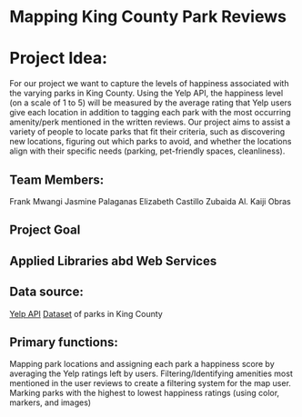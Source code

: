 # Mapping King County Park Reviews
# Project Idea:
For our project we want to capture the levels of happiness associated with the varying parks in King County. Using the Yelp API, the happiness level (on a scale of 1 to 5) will be measured by the average rating that Yelp users give each location in addition to tagging each park with the most occurring amenity/perk mentioned in the written reviews. Our project aims to assist a variety of people to locate parks that fit their criteria, such as discovering new locations, figuring out which parks to avoid, and whether the locations align with their specific needs (parking, pet-friendly spaces, cleanliness).

## Team Members:
Frank Mwangi
Jasmine Palaganas
Elizabeth Castillo
Zubaida Al.
Kaiji Obras

## Project Goal

## Applied Libraries abd Web Services

## Data source:
[Yelp API](https://www.yelp.com/developers)
[Dataset](https://gis-kingcounty.opendata.arcgis.com/datasets/kingcounty::park-label-points-park-label-point/explore?location=47.551962%2C-122.164621%2C11.14) of parks in King County

## Primary functions:
Mapping park locations and assigning each park a happiness score by averaging the Yelp ratings left by users.
Filtering/Identifying amenities most mentioned in the user reviews to create a filtering system for the map user.
Marking parks with the highest to lowest happiness ratings (using color, markers, and images)
